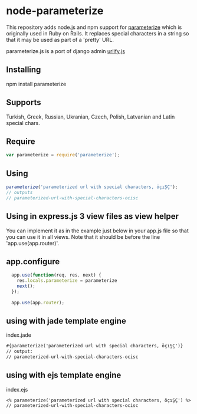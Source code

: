 node-parameterize
=================
This repository adds node.js and npm support for [parameterize](http://apidock.com/rails/String/parameterize) which is originally used in Ruby on Rails. It replaces special characters in a string so that it may be used as part of a 'pretty' URL.

parameterize.js is a port of django admin [urlify.js](https://github.com/django/django/blob/master/django/contrib/admin/static/admin/js/urlify.js)

Installing
--------------------------------
npm install parameterize


Supports
--------------------------------
Turkish, Greek, Russian, Ukranian, Czech, Polish, Latvanian and Latin special chars.


Require
--------------------------------
```javascript
var parameterize = require('parameterize');
```


Using
--------------------------------
```javascript
parameterize('parameterized url with special characters, öçıŞÇ');
// outputs
// parameterized-url-with-special-characters-ocisc
```


Using in express.js 3 view files as view helper
--------------------------------

You can implement it as in the example just below in your app.js file so that you can use it in all views. Note that it should be before the line 'app.use(app.router)'.

app.configure
--------------------------------

```javascript
  app.use(function(req, res, next) {
    res.locals.parameterize = parameterize
    next();
  });
  
  app.use(app.router);
```


using with jade template engine
----
index.jade

```html
#{parameterize('parameterized url with special characters, öçıŞÇ')}
// output:
// parameterized-url-with-special-characters-ocisc
```


using with ejs template engine
---
index.ejs

```ejs
<% parameterize('parameterized url with special characters, öçıŞÇ') %>
// parameterized-url-with-special-characters-ocisc
```

